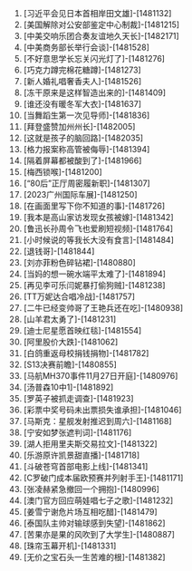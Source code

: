 
1. [习近平会见日本首相岸田文雄]-[1481132]
1. [美国解除对公安部鉴定中心制裁]-[1481215]
1. [中美交响乐团合奏友谊地久天长]-[1482171]
1. [中美商务部长举行会谈]-[1481528]
1. [不好意思学长忘关闪光灯了]-[1481276]
1. [巧克力蹲完棉花糖蹲]-[1481273]
1. [新人婚礼唱奢香夫人]-[1481526]
1. [冻干原来是这样智造出来的]-[1481409]
1. [谁还没有暖冬军大衣]-[1481637]
1. [当舞蹈生第一次见导师]-[1481836]
1. [拜登盛赞加州州长]-[1482005]
1. [这就是孩子的脑回路]-[1482035]
1. [格力报案称高管被侮辱]-[1481394]
1. [隔着屏幕都被酸到了]-[1481966]
1. [梅西锁喉]-[1481200]
1. [“80后”正厅周密履新职]-[1481307]
1. [2023广州国际车展]-[1481250]
1. [在画面里写下你不知道的事]-[1481726]
1. [我本是高山家访发现女孩被嫁]-[1481342]
1. [鲁迅长孙周令飞也爱刷短视频]-[1481764]
1. [小时候说的等我长大没有食言]-[1481484]
1. [退钱哥]-[1481844]
1. [刘亦菲粉色碎钻裙]-[1480880]
1. [当妈的想一碗水端平太难了]-[1481894]
1. [再见李可乐闫妮暴打偷狗贼]-[1481238]
1. [TT万妮达合唱冷战]-[1481757]
1. [二牛已经变帅哥了王艳兵还在吃]-[1480938]
1. [山羊君太勇了]-[1481231]
1. [迪士尼星愿首映红毯]-[1481554]
1. [阿里股价大跌]-[1481062]
1. [白鸽重返母校捐钱捐物]-[1481782]
1. [S13决赛前瞻]-[1480855]
1. [马航MH370事件11月27日开庭]-[1480976]
1. [汤普森10中1]-[1481892]
1. [罗英子被抓走调查]-[1481923]
1. [彩票中奖号码未出票损失谁承担]-[1481046]
1. [马斯克：星舰发射推迟到周六]-[1481168]
1. [宁安如梦张遮判词]-[1481176]
1. [湖人拒用里夫斯交易拉文]-[1481322]
1. [乐游原许凯景甜直播]-[1481718]
1. [斗破苍穹首部电影上线]-[1481341]
1. [C罗破门成本届欧预赛并列射手王]-[1481171]
1. [张凌赫紧急撤回一个拥抱]-[1480996]
1. [澳门官方回应萌娃唱七子之歌]-[1481232]
1. [姜雪宁谢危片场互相吃醋]-[1481479]
1. [泰国队主帅对输球感到失望]-[1481862]
1. [苦果亦是果的风吹到了大学生]-[1480887]
1. [珠帘玉幕开机]-[1481331]
1. [无价之宝石头一生苦难的根]-[1481382]